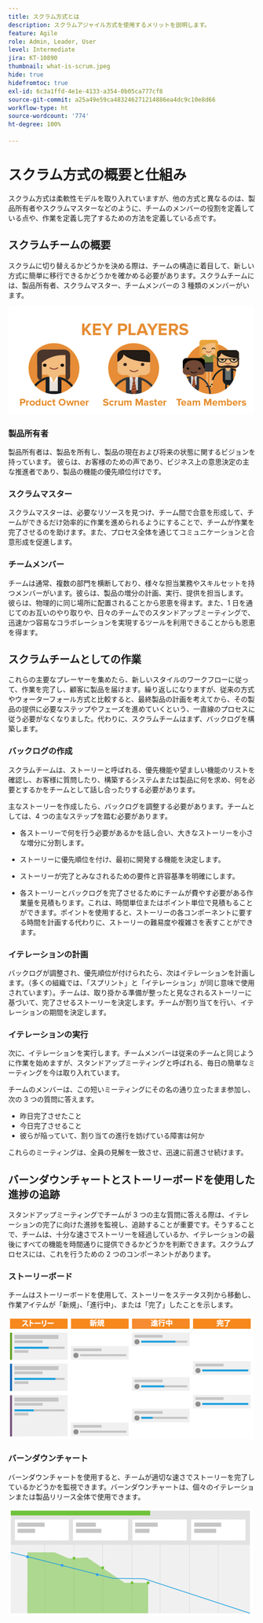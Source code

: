 ```yaml
---
title: スクラム方式とは
description: スクラムアジャイル方式を使用するメリットを説明します。
feature: Agile
role: Admin, Leader, User
level: Intermediate
jira: KT-10890
thumbnail: what-is-scrum.jpeg
hide: true
hidefromtoc: true
exl-id: 6c3a1ffd-4e1e-4133-a354-0b05ca777cf8
source-git-commit: a25a49e59ca483246271214886ea4dc9c10e8d66
workflow-type: ht
source-wordcount: '774'
ht-degree: 100%

---
```


# スクラム方式の概要と仕組み

スクラム方式は柔軟性モデルを取り入れていますが、他の方式と異なるのは、製品所有者やスクラムマスターなどのように、チームのメンバーの役割を定義している点や、作業を定義し完了するための方法を定義している点です。

## スクラムチームの概要

スクラムに切り替えるかどうかを決める際は、チームの構造に着目して、新しい方式に簡単に移行できるかどうかを確かめる必要があります。スクラムチームには、製品所有者、スクラムマスター、チームメンバーの 3 種類のメンバーがいます。

![スクラムチームのメンバー](assets/scrumteammembers-01.png)

### 製品所有者

製品所有者は、製品を所有し、製品の現在および将来の状態に関するビジョンを持っています。 彼らは、お客様のための声であり、ビジネス上の意思決定の主な推進者であり、製品の機能の優先順位付けです。


### スクラムマスター

スクラムマスターは、必要なリソースを見つけ、チーム間で合意を形成して、チームができるだけ効率的に作業を進められるようにすることで、チームが作業を完了させるのを助けます。また、プロセス全体を通じてコミュニケーションと合意形成を促進します。


### チームメンバー

チームは通常、複数の部門を横断しており、様々な担当業務やスキルセットを持つメンバーがいます。彼らは、製品の増分の計画、実行、提供を担当します。 彼らは、物理的に同じ場所に配置されることから恩恵を得ます。また、1 日を通じてのお互いのやり取りや、日々のチームでのスタンドアップミーティングで、迅速かつ容易なコラボレーションを実現するツールを利用できることからも恩恵を得ます。


## スクラムチームとしての作業

これらの主要なプレーヤーを集めたら、新しいスタイルのワークフローに従って、作業を完了し、顧客に製品を届けます。繰り返しになりますが、従来の方式やウォーターフォール方式と比較すると、最終製品の計画を考えてから、その製品の提供に必要なステップやフェーズを進めていくという、一直線のプロセスに従う必要がなくなりました。代わりに、スクラムチームはまず、バックログを構築します。



### バックログの作成

スクラムチームは、ストーリーと呼ばれる、優先機能や望ましい機能のリストを確認し、お客様に質問したり、構築するシステムまたは製品に何を求め、何を必要とするかをチームとして話し合ったりする必要があります。


主なストーリーを作成したら、バックログを調整する必要があります。チームとしては、4 つの主なステップを踏む必要があります。


* 各ストーリーで何を行う必要があるかを話し合い、大きなストーリーを小さな増分に分割します。

* ストーリーに優先順位を付け、最初に開発する機能を決定します。

* ストーリーが完了とみなされるための要件と許容基準を明確にします。

* 各ストーリーとバックログを完了させるためにチームが費やす必要がある作業量を見積もります。これは、時間単位またはポイント単位で見積もることができます。ポイントを使用すると、ストーリーの各コンポーネントに要する時間を計画する代わりに、ストーリーの難易度や複雑さを表すことができます。


### イテレーションの計画

バックログが調整され、優先順位が付けられたら、次はイテレーションを計画します。（多くの組織では、「スプリント」と「イテレーション」が同じ意味で使用されています）。チームは、取り掛かる準備が整ったと見なされるストーリーに基づいて、完了させるストーリーを決定します。チームが割り当てを行い、イテレーションの期間を決定します。



### イテレーションの実行

次に、イテレーションを実行します。チームメンバーは従来のチームと同じように作業を始めますが、スタンドアップミーティングと呼ばれる、毎日の簡単なミーティングを今は取り入れています。

チームのメンバーは、この短いミーティングにその名の通り立ったまま参加し、次の 3 つの質問に答えます。

* 昨日完了させたこと
* 今日完了させること
* 彼らが陥っていて、割り当ての進行を妨げている障害は何か


これらのミーティングは、全員の見解を一致させ、迅速に前進させ続けます。



## バーンダウンチャートとストーリーボードを使用した進捗の追跡

スタンドアップミーティングでチームが 3 つの主な質問に答える際は、イテレーションの完了に向けた進捗を監視し、追跡することが重要です。そうすることで、チームは、十分な速さでストーリーを経過しているか、イテレーションの最後にすべての機能を時間通りに提供できるかどうかを判断できます。スクラムプロセスには、これを行うための 2 つのコンポーネントがあります。


### ストーリーボード

チームはストーリーボードを使用して、ストーリーをステータス列から移動し、作業アイテムが「新規」、「進行中」、または「完了」したことを示します。

![ストーリーボード](assets/storyboard-01.png)


### バーンダウンチャート

バーンダウンチャートを使用すると、チームが適切な速さでストーリーを完了しているかどうかを監視できます。バーンダウンチャートは、個々のイテレーションまたは製品リリース全体で使用できます。

![バーンダウンチャート](assets/burndown-01.png)
